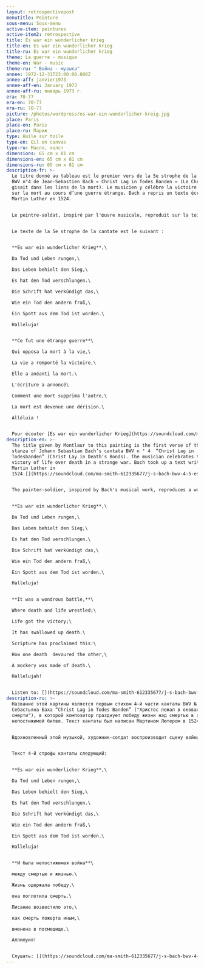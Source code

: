 ```yaml
---
layout: retrospectivepost
menutitle: Peinture
sous-menu: Sous-menu
active-item: peintures
active-item2: retrospective
title: Es war ein wunderlicher krieg
title-en: Es war ein wunderlicher Krieg
title-ru: Es war ein wunderlicher krieg
theme: La guerre - musique
theme-en: War - music
theme-ru: " Война - музыка"
annee: 1972-12-31T23:00:00.000Z
annee-aff: janvier1973
annee-aff-en: January 1973
annee-aff-ru: январь 1973 г.
era: 70-77
era-en: 70-77
era-ru: 70-77
picture: /photos/wordpress/es-war-ein-wunderlicher-kreig.jpg
place: Paris
place-en: Paris
place-ru: Париж
type: Huile sur toile
type-en: Oil on canvas
type-ru: Масло, холст
dimensions: 65 cm x 81 cm
dimensions-en: 65 cm x 81 cm
dimensions-ru: 65 см x 81 см
description-fr: >-
  Le titre donné au tableau est le premier vers de la 5e strophe de la cantate
  BWV n°4 de Jean-Sebastien Bach « Christ Lag in Todes Banden » (Le Christ
  gisait dans les liens de la mort). Le musicien y célèbre la victoire de la vie
  sur la mort au cours d’une guerre étrange. Bach a repris un texte écrit par
  Martin Luther en 1524.


  Le peintre-soldat, inspiré par l'œuvre musicale, reproduit sur la toile la scène de guerre, sa guerre, il peint le combat au corps à corps des forces du bien – formes bleues – contre celles du mal – noires – au milieu des flammes vermillon.


  Le texte de la 5e strophe de la cantate est le suivant :


  **Es war ein wunderlicher Krieg**,\

  Da Tod und Leben rungen,\

  Das Leben behielt den Sieg,\

  Es hat den Tod verschlungen.\

  Die Schrift hat verkündigt das,\

  Wie ein Tod den andern fraß,\

  Ein Spott aus dem Tod ist worden.\

  Halleluja!


  **Ce fut une étrange guerre**\

  Qui opposa la mort à la vie,\

  La vie a remporté la victoire,\

  Elle a anéanti la mort.\

  L'écriture a annoncé\

  Comment une mort supprima l'autre,\

  La mort est devenue une dérision.\

  Alléluia !


  Pour écouter [Es war ein wunderlicher Krieg](https://soundcloud.com/ma-smith-612335677/j-s-bach-bwv-4-5-es-war-ein?fbclid=IwAR2ukfzTa5RHp4TDWsA5_TH2M3WcMSIggVWwjGi1CycfGaKYBDzNWIHvNlA)
description-en: >-
  The title given by Montlaur to this painting is the first verse of the 5th
  stanza of Johann Sebastian Bach’s cantata BWV n ° 4  “Christ Lag in
  Todesbanden” (Christ Lay in Death’s Bonds). The musician celebrates the
  victory of life over death in a strange war. Bach took up a text written by
  Martin Luther in
  1524.[](https://soundcloud.com/ma-smith-612335677/j-s-bach-bwv-4-5-es-war-ein?fbclid=IwAR2ukfzTa5RHp4TDWsA5_TH2M3WcMSIggVWwjGi1CycfGaKYBDzNWIHvNlA)


  The painter-soldier, inspired by Bach's musical work, reproduces a war scene on the canvas: his war. He paints the hand-to-hand combat between the forces of good – the blue forms - and those of evil - the black black forms - in the midst of vermilion flames.


  **Es war ein wunderlicher Krieg**,\

  Da Tod und Leben rungen,\

  Das Leben behielt den Sieg,\

  Es hat den Tod verschlungen.\

  Die Schrift hat verkündigt das,\

  Wie ein Tod den andern fraß,\

  Ein Spott aus dem Tod ist worden.\

  Halleluja!


  **It was a wondrous battle,**\

  Where death and life wrestled;\

  Life got the victory;\

  It has swallowed up death.\

  Scripture has proclaimed this:\

  How one death  devoured the other,\

  A mockery was made of death.\

  Hallelujah!


  Listen to: [](https://soundcloud.com/ma-smith-612335677/j-s-bach-bwv-4-5-es-war-ein?fbclid=IwAR2ukfzTa5RHp4TDWsA5_TH2M3WcMSIggVWwjGi1CycfGaKYBDzNWIHvNlA)[Es war ein wunderlicher Krieg](https://soundcloud.com/ma-smith-612335677/j-s-bach-bwv-4-5-es-war-ein?fbclid=IwAR2ukfzTa5RHp4TDWsA5_TH2M3WcMSIggVWwjGi1CycfGaKYBDzNWIHvNlA)
description-ru: >-
  Название этой картины является первым стихом 4-й части кантаты BWV № 4 Иоганна
  Себастьяна Баха “Christ Lag in Todes Banden” ("Христос лежал в оковах
  смерти"), в которой композитор празднует победу жизни над смертью в этой
  непостижимой битве. Текст кантаты был написан Мартином Лютером в 1524 году.


  Вдохновленный этой музыкой, художник-солдат воспроизводит сцену войны - свою войну - на холсте: он рисует рукопашный бой сил добра (синие формы) против сил зла (черные формы) - посреди алого пламени.


  Текст 4-й строфы кантаты следующий:


  **Es war ein wunderlicher Krieg**,\

  Da Tod und Leben rungen,\

  Das Leben behielt den Sieg,\

  Es hat den Tod verschlungen.\

  Die Schrift hat verkündigt das,\

  Wie ein Tod den andern fraß,\

  Ein Spott aus dem Tod ist worden.\

  Halleluja!


  **И была непостижимая война**\

  между смертью и жизнью.\

  Жизнь одержала победу,\

  она поглотила смерть.\

  Писание возвестило это,\

  как смерть пожерта иным,\

  вменена в посмешище.\

  Аллилуия!


  Слушать: [](https://soundcloud.com/ma-smith-612335677/j-s-bach-bwv-4-5-es-war-ein?fbclid=IwAR2ukfzTa5RHp4TDWsA5_TH2M3WcMSIggVWwjGi1CycfGaKYBDzNWIHvNlA)[Es war ein wunderlicher Krieg](https://soundcloud.com/ma-smith-612335677/j-s-bach-bwv-4-5-es-war-ein?fbclid=IwAR2ukfzTa5RHp4TDWsA5_TH2M3WcMSIggVWwjGi1CycfGaKYBDzNWIHvNlA)
---
```

